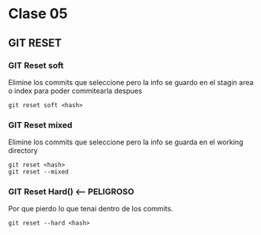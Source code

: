 # Clase 05

## GIT RESET


### GIT Reset soft
Elimine los commits que seleccione pero la info se guardo en el stagin area o index para poder commitearla despues

    git reset soft <hash>


### GIT Reset mixed
Elimine los commits que seleccione pero la info se guarda en el working directory

    git reset <hash>
    git reset --mixed

### GIT Reset Hard() <-- PELIGROSO
Por que pierdo lo que tenai dentro de los commits.

    git reset --hard <hash> 